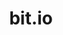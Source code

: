 ---
facebook: https://facebook.com/bitdotioinc
linkedin: https://linkedin.com/company/bitdotioinc
logohandle: bitio
sort: bitio
title: bit.io
twitter: https://x.com/bitdotioinc
website: https://bit.io/
---